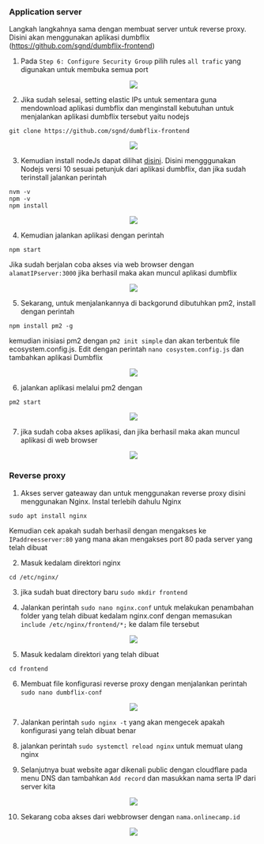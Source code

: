 ### Application server
Langkah langkahnya sama dengan membuat server untuk reverse proxy. Disini akan menggunakan aplikasi dumbflix (https://github.com/sgnd/dumbflix-frontend)

1. Pada `Step 6: Configure Security Group` pilih rules `all trafic` yang digunakan untuk membuka semua port
<p align="center">
    <img src="https://github.com/rifaicham/dumbways-report/blob/main/BOOTCAMP-DEVOPS/week1/assets/awscreateapp1.jpg" />
</p>

2. Jika sudah selesai, setting elastic IPs untuk sementara guna mendownload aplikasi dumbflix dan menginstall kebutuhan untuk menjalankan aplikasi dumbflix tersebut yaitu nodejs
```
git clone https://github.com/sgnd/dumbflix-frontend
```
<p align="center">
    <img src="https://github.com/rifaicham/dumbways-report/blob/main/BOOTCAMP-DEVOPS/week1/assets/awscreateapp2.jpg" />
</p>

3. Kemudian install nodeJs dapat dilihat [disini](https://github.com/rifaicham/dumbways-report/blob/main/week-4/README.md#node-js). Disini mengggunakan Nodejs versi 10 sesuai petunjuk dari aplikasi dumbflix, dan jika sudah terinstall jalankan perintah
```
nvm -v
npm -v
npm install
```
<p align="center">
    <img src="https://github.com/rifaicham/dumbways-report/blob/main/BOOTCAMP-DEVOPS/week1/assets/awscreateapp3.jpg" />
</p>

4. Kemudian jalankan aplikasi dengan perintah 
```
npm start
```
Jika sudah berjalan coba akses via web browser dengan `alamatIPserver:3000` jika berhasil maka akan muncul aplikasi dumbflix
<p align="center">
    <img src="https://github.com/rifaicham/dumbways-report/blob/main/BOOTCAMP-DEVOPS/week1/assets/awscreateapp4.jpg" />
</p>

5. Sekarang, untuk menjalankannya di backgorund dibutuhkan pm2, install dengan perintah
```
npm install pm2 -g
```
kemudian inisiasi pm2 dengan `pm2 init simple` dan akan terbentuk file ecosystem.config.js. Edit dengan perintah `nano cosystem.config.js` dan tambahkan aplikasi Dumbflix
<p align="center">
    <img src="https://github.com/rifaicham/dumbways-report/blob/main/BOOTCAMP-DEVOPS/week1/assets/awscreateapp5.jpg" />
</p>

6. jalankan aplikasi melalui pm2 dengan 
```
pm2 start
```
<p align="center">
    <img src="https://github.com/rifaicham/dumbways-report/blob/main/BOOTCAMP-DEVOPS/week1/assets/awscreateapp6.jpg" />
</p>

7. jika sudah coba akses aplikasi, dan jika berhasil maka akan muncul aplikasi di web browser
<p align="center">
    <img src="https://github.com/rifaicham/dumbways-report/blob/main/BOOTCAMP-DEVOPS/week1/assets/awscreateapp7.jpg" />
</p>

### Reverse proxy

1. Akses server gateaway dan untuk menggunakan reverse proxy disini menggunakan Nginx. Instal terlebih dahulu Nginx
```
sudo apt install nginx
```
Kemudian cek apakah sudah berhasil dengan mengakses ke `IPaddreesserver:80` yang mana akan mengakses port 80 pada server yang telah dibuat

2. Masuk kedalam direktori nginx    
```
cd /etc/nginx/
```

3. jika sudah buat directory baru `sudo mkdir frontend`

4. Jalankan perintah `sudo nano nginx.conf` untuk melakukan penambahan folder yang telah dibuat kedalam nginx.conf dengan memasukan `include /etc/nginx/frontend/*;` ke dalam file tersebut
<p align="center">
    <img src="https://github.com/rifaicham/dumbways-report/blob/main/BOOTCAMP-DEVOPS/week1/assets/reverse4.jpg" />
</p>

5. Masuk kedalam direktori yang telah dibuat
```
cd frontend
```
6. Membuat file konfigurasi reverse proxy dengan menjalankan perintah `sudo nano dumbflix-conf`
<p align="center">
    <img src="https://github.com/rifaicham/dumbways-report/blob/main/BOOTCAMP-DEVOPS/week1/assets/reverse6.jpg" />
</p>

7. Jalankan perintah `sudo nginx -t` yang akan mengecek apakah konfigurasi yang telah dibuat benar

8. jalankan perintah `sudo systemctl reload nginx` untuk memuat ulang nginx

9. Selanjutnya buat website agar dikenali public dengan cloudflare pada menu DNS dan tambahkan `Add record` dan masukkan nama serta IP dari server kita
<p align="center">
    <img src="https://github.com/rifaicham/dumbways-report/blob/main/BOOTCAMP-DEVOPS/week1/assets/reverse8.jpg" />
</p>

10. Sekarang coba akses dari webbrowser dengan `nama.onlinecamp.id `
<p align="center">
    <img src="https://github.com/rifaicham/dumbways-report/blob/main/BOOTCAMP-DEVOPS/week1/assets/reverse10.jpg" />
</p>
